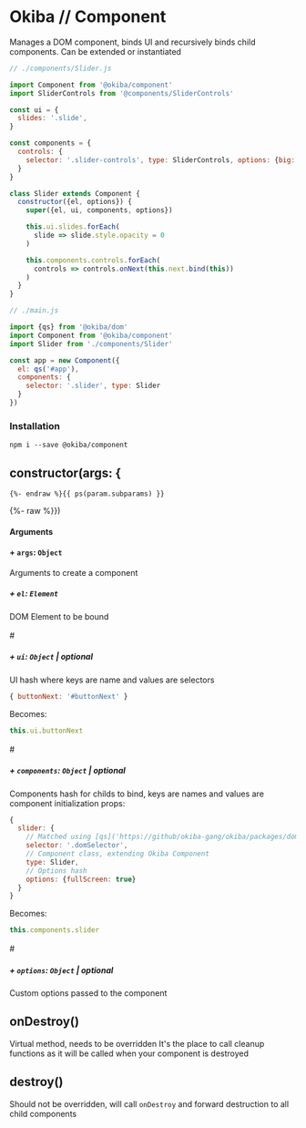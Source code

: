 

# Okiba // Component
Manages a DOM component, binds UI and recursively binds child components.
Can be extended or instantiated




```javascript
// ./components/Slider.js

import Component from '@okiba/component'
import SliderControls from '@components/SliderControls'

const ui = {
  slides: '.slide',
}

const components = {
  controls: {
    selector: '.slider-controls', type: SliderControls, options: {big: true}
  }
}

class Slider extends Component {
  constructor({el, options}) {
    super({el, ui, components, options})

    this.ui.slides.forEach(
      slide => slide.style.opacity = 0
    )

    this.components.controls.forEach(
      controls => controls.onNext(this.next.bind(this))
    )
  }
}
```

```javascript
// ./main.js

import {qs} from '@okiba/dom'
import Component from '@okiba/component'
import Slider from './components/Slider'

const app = new Component({
  el: qs('#app'),
  components: {
    selector: '.slider', type: Slider
  }
})
```



### Installation
```
npm i --save @okiba/component
```




## constructor(args: {
    {%- endraw %}{{ ps(param.subparams) }}
  {%- raw %}})









#### Arguments


#### + `args`: `Object`

Arguments to create a component



##### + `el`: `Element`

DOM Element to be bound


#　　　　　　　　　
##### + `ui`: `Object` | _optional_

UI hash where keys are name and values are selectors
```javascript
{ buttonNext: '#buttonNext' }
```
Becomes:
```javascript
this.ui.buttonNext
```


#　　　　　　　　　
##### + `components`: `Object` | _optional_

Components hash for childs to bind, keys are names and values are component initialization props:
```javascript
{
  slider: {
    // Matched using [qs]('https://github/okiba-gang/okiba/packages/dom'), scoped to the current component element
    selector: '.domSelector',
    // Component class, extending Okiba Component
    type: Slider,
    // Options hash
    options: {fullScreen: true}
  }
}
```

Becomes:
```javascript
this.components.slider
```


#　　　　　　　　　
##### + `options`: `Object` | _optional_

Custom options passed to the component









## onDestroy()


Virtual method, needs to be overridden
It's the place to call cleanup functions as it will
be called when your component is destroyed







## destroy()


Should not be overridden, will call `onDestroy`
and forward destruction to all child components






